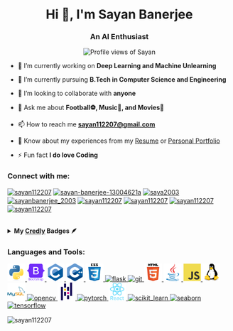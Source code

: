 <h1 align="center">Hi 👋, I'm Sayan Banerjee</h1>
<h3 align="center">An AI Enthusiast</h3>

<p align="center"> <img src="https://komarev.com/ghpvc/?username=sayan112207&label=Profile%20views&color=0e75b6&style=flat" alt="Profile views of Sayan" /> </p>

- 🔭 I’m currently working on **Deep Learning and Machine Unlearning**

- 🌱 I’m currently pursuing **B.Tech in Computer Science and Engineering**

- 👯 I’m looking to collaborate with **anyone**

- 💬 Ask me about **Football⚽, Music🎵, and Movies🎥**

- 📫 How to reach me **sayan112207@gmail.com**

- 📄 Know about my experiences from my [Resume](https://drive.google.com/file/d/11xckEUHIVuUnULqLswJpt56UfZWXggke/view?usp=sharing) or [Personal Portfolio](https://sayan112207.github.io/)

- ⚡ Fun fact **I do love Coding**

<h3 align="left">Connect with me:</h3>
<p align="left">
<a href="https://codepen.io/sayan112207" target="blank"><img align="center" src="https://raw.githubusercontent.com/rahuldkjain/github-profile-readme-generator/master/src/images/icons/Social/codepen.svg" alt="sayan112207" height="30" width="40" /></a>
<a href="https://linkedin.com/in/sayan-banerjee-13004621a" target="blank"><img align="center" src="https://raw.githubusercontent.com/rahuldkjain/github-profile-readme-generator/master/src/images/icons/Social/linked-in-alt.svg" alt="sayan-banerjee-13004621a" height="30" width="40" /></a>
<a href="https://kaggle.com/saya2003" target="blank"><img align="center" src="https://raw.githubusercontent.com/rahuldkjain/github-profile-readme-generator/master/src/images/icons/Social/kaggle.svg" alt="saya2003" height="30" width="40" /></a>
<a href="https://instagram.com/sayanbanerjee_2003" target="blank"><img align="center" src="https://raw.githubusercontent.com/rahuldkjain/github-profile-readme-generator/master/src/images/icons/Social/instagram.svg" alt="sayanbanerjee_2003" height="30" width="40" /></a>
<a href="https://www.hackerrank.com/sayan112207" target="blank"><img align="center" src="https://raw.githubusercontent.com/rahuldkjain/github-profile-readme-generator/master/src/images/icons/Social/hackerrank.svg" alt="sayan112207" height="30" width="40" /></a>
<a href="https://www.leetcode.com/sayan112207" target="blank"><img align="center" src="https://raw.githubusercontent.com/rahuldkjain/github-profile-readme-generator/master/src/images/icons/Social/leet-code.svg" alt="sayan112207" height="30" width="40" /></a>
<a href="https://auth.geeksforgeeks.org/user/sayan112207" target="blank"><img align="center" src="https://raw.githubusercontent.com/rahuldkjain/github-profile-readme-generator/master/src/images/icons/Social/geeks-for-geeks.svg" alt="sayan112207" height="30" width="40" /></a>
<a href="https://medium.com/@sayan112207" target="blank"><img align="center" src="https://avatars.githubusercontent.com/u/923954?s=200&v=4" alt="sayan112207" height="30" width="30" /></a> 
</p>

<br>

<details>	
 <summary><b>My <a href="https://www.credly.com/users/sayan-banerjee.10868e33" target="_blank">Credly</a> Badges 🪶</b></summary><br>
<div style='display:flex; align-items:center; gap: 10px; border-radius: 50%;' align='center'>
  <img src="https://images.credly.com/size/680x680/images/169512d3-cef6-43e3-bec8-e6af2723a076/image.png" width="100px" height="100px" style='border-radius: 50%'/>
  <img src="https://images.credly.com/size/680x680/images/973caa5a-e3d1-4616-806f-4c95d5f2ffea/image.png" width="100px" height="100px"/>
  <img src="https://images.credly.com/size/680x680/images/b352af34-6bd5-48eb-a8d9-e84f11faa53e/image.png" width="100px" height="100px" style='border-radius: 50%'/>
  <img src="https://images.credly.com/size/680x680/images/b40db465-587f-45eb-a854-af8630a630e7/blob" width="100px" height="100px"/>
  <img src="https://images.credly.com/size/680x680/images/f2573aac-d21c-483d-acda-afaa366b4f51/image.png" width="100px" height="100px" style='border-radius: 50%'/>
</div>
</details>

<h3 align="left">Languages and Tools:</h3>
<p align="left"> <a href="https://www.python.org" target="_blank" rel="noreferrer"> <img src="https://raw.githubusercontent.com/devicons/devicon/master/icons/python/python-original.svg" alt="python" width="40" height="40"/> </a> <a href="https://getbootstrap.com" target="_blank" rel="noreferrer"> <img src="https://raw.githubusercontent.com/devicons/devicon/master/icons/bootstrap/bootstrap-plain-wordmark.svg" alt="bootstrap" width="40" height="40"/> </a> <a href="https://www.cprogramming.com/" target="_blank" rel="noreferrer"> <img src="https://raw.githubusercontent.com/devicons/devicon/master/icons/c/c-original.svg" alt="c" width="40" height="40"/> </a> <a href="https://www.w3schools.com/cpp/" target="_blank" rel="noreferrer"> <img src="https://raw.githubusercontent.com/devicons/devicon/master/icons/cplusplus/cplusplus-original.svg" alt="cplusplus" width="40" height="40"/> </a> <a href="https://www.w3schools.com/css/" target="_blank" rel="noreferrer"> <img src="https://raw.githubusercontent.com/devicons/devicon/master/icons/css3/css3-original-wordmark.svg" alt="css3" width="40" height="40"/> </a> <a href="https://flask.palletsprojects.com/" target="_blank" rel="noreferrer"> <img src="https://www.vectorlogo.zone/logos/pocoo_flask/pocoo_flask-icon.svg" alt="flask" width="40" height="40"/> </a> <a href="https://git-scm.com/" target="_blank" rel="noreferrer"> <img src="https://www.vectorlogo.zone/logos/git-scm/git-scm-icon.svg" alt="git" width="40" height="40"/> </a> <a href="https://www.w3.org/html/" target="_blank" rel="noreferrer"> <img src="https://raw.githubusercontent.com/devicons/devicon/master/icons/html5/html5-original-wordmark.svg" alt="html5" width="40" height="40"/> </a> <a href="https://www.java.com" target="_blank" rel="noreferrer"> <img src="https://raw.githubusercontent.com/devicons/devicon/master/icons/java/java-original.svg" alt="java" width="40" height="40"/> </a> <a href="https://developer.mozilla.org/en-US/docs/Web/JavaScript" target="_blank" rel="noreferrer"> <img src="https://raw.githubusercontent.com/devicons/devicon/master/icons/javascript/javascript-original.svg" alt="javascript" width="40" height="40"/> </a> <a href="https://www.linux.org/" target="_blank" rel="noreferrer"> <img src="https://raw.githubusercontent.com/devicons/devicon/master/icons/linux/linux-original.svg" alt="linux" width="40" height="40"/> </a> <a href="https://www.mysql.com/" target="_blank" rel="noreferrer"> <img src="https://raw.githubusercontent.com/devicons/devicon/master/icons/mysql/mysql-original-wordmark.svg" alt="mysql" width="40" height="40"/> </a> <a href="https://opencv.org/" target="_blank" rel="noreferrer"> <img src="https://www.vectorlogo.zone/logos/opencv/opencv-icon.svg" alt="opencv" width="40" height="40"/> </a> <a href="https://pandas.pydata.org/" target="_blank" rel="noreferrer"> <img src="https://raw.githubusercontent.com/devicons/devicon/2ae2a900d2f041da66e950e4d48052658d850630/icons/pandas/pandas-original.svg" alt="pandas" width="40" height="40"/> </a> <a href="https://pytorch.org/" target="_blank" rel="noreferrer"> <img src="https://www.vectorlogo.zone/logos/pytorch/pytorch-icon.svg" alt="pytorch" width="40" height="40"/> </a> <a href="https://reactjs.org/" target="_blank" rel="noreferrer"> <img src="https://raw.githubusercontent.com/devicons/devicon/master/icons/react/react-original-wordmark.svg" alt="react" width="40" height="40"/> </a> <a href="https://scikit-learn.org/" target="_blank" rel="noreferrer"> <img src="https://upload.wikimedia.org/wikipedia/commons/0/05/Scikit_learn_logo_small.svg" alt="scikit_learn" width="40" height="40"/> </a> <a href="https://seaborn.pydata.org/" target="_blank" rel="noreferrer"> <img src="https://seaborn.pydata.org/_images/logo-mark-lightbg.svg" alt="seaborn" width="40" height="40"/> </a> <a href="https://www.tensorflow.org" target="_blank" rel="noreferrer"> <img src="https://www.vectorlogo.zone/logos/tensorflow/tensorflow-icon.svg" alt="tensorflow" width="40" height="40"/> </a> </p>

<p><img align="center" src="https://github-readme-stats.vercel.app/api/top-langs?username=sayan112207&show_icons=true&locale=en&layout=compact" alt="sayan112207" /></p>
